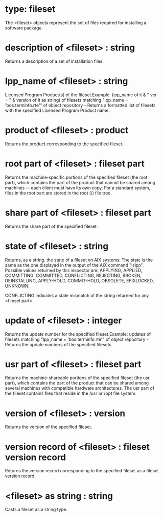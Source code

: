 # type: fileset

The &lt;fileset&gt; objects represent the set of files required for installing a software package.

# description of &lt;fileset&gt; : string

Returns a description of a set of installation files.

# lpp_name of &lt;fileset&gt; : string

Licensed Program Product(s) of the fileset.Example: (lpp_name of it &amp; " ver = " &amp; version of it as string) of filesets matching "lpp_name = &#39;bos.terminfo.rte&#39;" of object repository - Returns a formatted list of filesets with the specified Licensed Program Product name.

# product of &lt;fileset&gt; : product

Returns the product corresponding to the specified fileset.

# root part of &lt;fileset&gt; : fileset part

Returns the machine-specific portions of the specified fileset (the root part), which contains the part of the product that cannot be shared among machines -- each client must have its own copy. For a standard system, files in the root part are stored in the root (/) file tree.

# share part of &lt;fileset&gt; : fileset part

Returns the share part of the specified fileset.

# state of &lt;fileset&gt; : string

Returns, as a string, the state of a fileset on AIX systems. The state is the same as the one displayed in the output of the AIX command "lslpp". Possible values returned by this inspector are: APPLYING, APPLIED, COMMITTING, COMMITTED, CONFLICTING, REJECTING, BROKEN, DEINSTALLING, APPLY-HOLD, COMMIT-HOLD, OBSOLETE, EFIXLOCKED, UNKNOWN.

CONFLICTING indicates a state mismatch of the string returned for any &lt;fileset part&gt;.


# update of &lt;fileset&gt; : integer

Returns the update number for the specified fileset.Example: updates of filesets matching "lpp_name = &#39;bos.terminfo.rte&#39;" of object repository - Returns the update numbers of the specified filesets.

# usr part of &lt;fileset&gt; : fileset part

Returns the machine-shareable portions of the specified fileset (the usr part), which contains the part of the product that can be shared among several machines with compatible hardware architectures. The usr part of the fileset contains files that reside in the /usr or /opt file system.

# version of &lt;fileset&gt; : version

Returns the version of the specified fileset.

# version record of &lt;fileset&gt; : fileset version record

Returns the version record corresponding to the specified fileset as a fileset version record.

# &lt;fileset&gt; as string : string

Casts a fileset as a string type.
